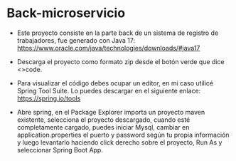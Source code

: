 # Back-microservicio

- Este proyecto consiste en la parte back de un sistema de registro de trabajadores, fue generado con Java 17: https://www.oracle.com/java/technologies/downloads/#java17

- Descarga el proyecto como formato zip desde el botón verde que dice <>code.

- Para visualizar el código debes ocupar un editor, en mi caso utilicé Spring Tool Suite. Lo puedes descargar en el siguiente enlace: https://spring.io/tools

- Abre spring, en el Package Explorer importa un proyecto maven existente, selecciona el proyecto descargado, cuando esté completamente cargado, puedes iniciar Mysql, cambiar en application.properties el puerto y password según tu propia información y luego levantarlo haciendo click derecho sobre el proyecto, Run As y seleccionar Spring Boot App. 

